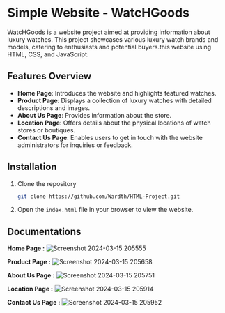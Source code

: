 # Simple Website - WatcHGoods
WatcHGoods is a website project aimed at providing information about luxury watches. This project showcases various luxury watch brands and models, catering to enthusiasts and potential buyers.this website using HTML, CSS, and JavaScript.

## Features Overview
- **Home Page**: Introduces the website and highlights featured watches.
- **Product Page**: Displays a collection of luxury watches with detailed descriptions and images.
- **About Us Page**: Provides information about the store.
- **Location Page**: Offers details about the physical locations of watch stores or boutiques.
- **Contact Us Page**: Enables users to get in touch with the website administrators for inquiries or feedback.

## Installation
1. Clone the repository
    ```sh
    git clone https://github.com/Wardth/HTML-Project.git
    ```
2. Open the `index.html` file in your browser to view the website.

## Documentations

**Home Page :** 
![Screenshot 2024-03-15 205555](https://github.com/Wardth/HTML-Project/assets/115174247/cddb1a34-6c16-4a8b-b6f7-4e3bf1187b28)

**Product Page :**
![Screenshot 2024-03-15 205658](https://github.com/Wardth/HTML-Project/assets/115174247/60bc93cc-792a-43c1-a896-0d2918dc402e)

**About Us Page :**
![Screenshot 2024-03-15 205751](https://github.com/Wardth/HTML-Project/assets/115174247/fbb44b0a-a469-4415-a486-0583cf49b083)

**Location Page :**
![Screenshot 2024-03-15 205914](https://github.com/Wardth/HTML-Project/assets/115174247/0e240437-66f7-49ad-9a0d-7178e9d1aa87)

**Contact Us Page :**
![Screenshot 2024-03-15 205952](https://github.com/Wardth/HTML-Project/assets/115174247/32cfc1df-6d05-4529-92df-af6e41e61262)


